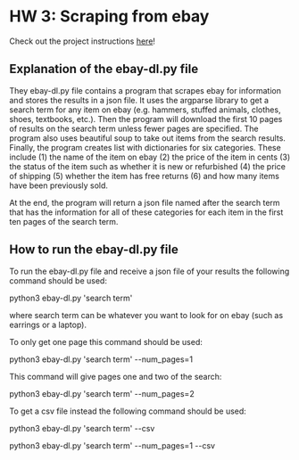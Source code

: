 # HW 3: Scraping from ebay
Check out the project instructions [here](https://github.com/mikeizbicki/cmc-csci040/tree/2021fall/hw_03)!
## Explanation of the ebay-dl.py file 

They ebay-dl.py file contains a program that scrapes ebay for information and stores the results in a json file. It uses the argparse library to get a search term for any item on ebay (e.g. hammers, stuffed animals, clothes, shoes, textbooks, etc.). Then the program will download the first 10 pages of results on the search term unless fewer pages are specified. The program also uses beautiful soup to take out items from the search results. Finally, the program creates list with dictionaries for six categories. These include (1) the name of the item on ebay (2) the price of the item in cents (3) the status of the item such as whether it is new or refurbished (4) the price of shipping (5) whether the item has free returns (6) and how many items have been previously sold. 

At the end, the program will return a json file named after the search term that has the information for all of these categories for each item in the first ten pages of the search term. 

## How to run the ebay-dl.py file
To run the ebay-dl.py file and receive a json file of your results the following command should be used:

python3 ebay-dl.py 'search term'

where search term can be whatever you want to look for on ebay (such as earrings or a laptop).

To only get one page this command should be used: 

python3 ebay-dl.py 'search term' --num_pages=1

This command will give pages one and two of the search:

python3 ebay-dl.py 'search term' --num_pages=2 

To get a csv file instead the following command should be used:

python3 ebay-dl.py 'search term' --csv

python3 ebay-dl.py 'search term' --num_pages=1 --csv